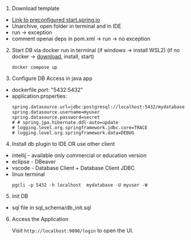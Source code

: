#

1. Download template

- [Link to preconfigured start.spring.io](https://start.spring.io/#!type=maven-project&language=java&platformVersion=3.3.4&packaging=jar&jvmVersion=21&groupId=ua.cn.stu&artifactId=univer02&name=univer02&description=Spring%20Boot%20project%20for%20university&packageName=ua.cn.stu.univer02&dependencies=native,devtools,docker-compose,modulith,web,data-jdbc,postgresql,spring-ai-vectordb-pgvector,spring-ai-openai,lombok)
- Unarchive, open folder in terminal and in IDE
- run -> exception
- comment openai deps in pom.xml -> run -> no exception

2. Start DB via docker run in terminal
   (if windows -> install WSL2)
   (if no docker → [download](https://docs.rancherdesktop.io/getting-started/installation/), install, start)

   ```
   docker compose up
   ```

3. Configure DB Access in java app

- dockerfile port: "5432:5432”
- application.properties:
  ```
  spring.datasource.url=jdbc:postgresql://localhost:5432/mydatabase
  spring.datasource.username=myuser
  spring.datasource.password=secret
  # # spring.jpa.hibernate.ddl-auto=update
  # logging.level.org.springframework.jdbc.core=TRACE
  # logging.level.org.springframework.data=DEBUG
  ```

4. Install db plugin to IDE OR use other client

- intellij - available only commercial or education version
- eclipse - DBeaver
- vscode - Database Client + Database Client JDBC
- linux terminal
  ```
  pgcli -p 5432 -h localhost  mydatabase -U myuser -W
  ```
 5. Init DB

 - sql file in sql_schema/db_init.sql

6. Access the Application

   Visit `http://localhost:9090/login` to open the UI.
